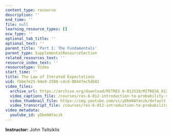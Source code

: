 ```yaml
---
content_type: resource
description: ''
end_time: ''
file: null
learning_resource_types: []
ocw_type: ''
optional_tab_title: ''
optional_text: ''
parent_title: 'Part I: The Fundamentals'
parent_type: SupplementalResourceSection
related_resources_text: ''
resource_index_text: ''
resourcetype: Video
start_time: ''
title: The Law of Iterated Expectations
uid: fbbe7e25-94e9-2598-c4cd-00447ec5db82
video_files:
  archive_url: https://archive.org/download/MITRES.6-012S18/MITRES6_012S18_L13-03_300k.mp4
  video_captions_file: /courses/res-6-012-introduction-to-probability-spring-2018/2843c5e9eeca5caebbc79601b151d837_yDkm9AYaczk.vtt
  video_thumbnail_file: https://img.youtube.com/vi/yDkm9AYaczk/default.jpg
  video_transcript_file: /courses/res-6-012-introduction-to-probability-spring-2018/6b18e9d74402990b7325830190435b9e_yDkm9AYaczk.pdf
video_metadata:
  youtube_id: yDkm9AYaczk
---
```


**Instructor:** John Tsitsiklis



